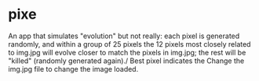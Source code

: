 # pixe
 
An app that simulates "evolution" but not really: each pixel is generated randomly, and within a group of 25 pixels the 12 pixels most closely related to img.jpg will evolve closer to match the pixels in img.jpg; the rest will be "killed" (randomly generated again)./
Best pixel indicates the 
Change the img.jpg file to change the image loaded.
